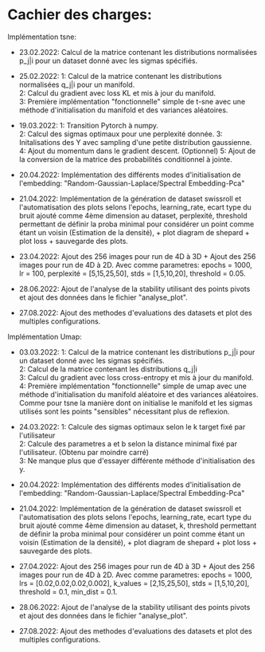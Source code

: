# Cachier des charges: 
  Implémentation tsne: 
  
  - 23.02.2022: Calcul de la matrice contenant les distributions normalisées p_j|i pour un dataset donné avec les sigmas spécifiés.  
  - 25.02.2022: 1: Calcul de la matrice contenant les distributions normalisées q_j|i pour un manifold.    
                2: Calcul du gradient avec loss KL et mis à jour du manifold.  
                3: Première implémentation "fonctionnelle" simple de t-sne avec une méthode d'initialisation du manifold et des variances aléatoires.  
  - 19.03.2022: 1: Transition Pytorch à numpy.  
                2: Calcul des sigmas optimaux pour une perplexité donnée.
                3: Initalisations des Y avec sampling d'une petite distribution gaussienne.  
                4: Ajout du momentum dans le gradient descent. (Optionnel)
                5: Ajout de la conversion de la matrice des probabilités conditionnel à jointe.  
                
  - 20.04.2022: Implémentation des différents modes d'initialisation de l'embedding: "Random-Gaussian-Laplace/Spectral Embedding-Pca"
  - 21.04.2022: Implémentation de la génération de dataset swissroll et l'automatisation des plots selons l'epochs, learning_rate, ecart type du bruit ajouté comme 4ème dimension au dataset, perplexité, threshold permettant de définir la proba minimal pour considérer un point comme étant un voisin (Estimation de la densité), + plot diagram de shepard + plot loss + sauvegarde des plots.
  - 23.04.2022: Ajout des 256 images pour run de 4D à 3D + Ajout des 256 images pour run de 4D à 2D. Avec comme parametres: epochs = 1000, lr = 100, perplexité = [5,15,25,50], stds = [1,5,10,20], threshold = 0.05. 
  - 28.06.2022: Ajout de l'analyse de la stability utilisant des points pivots et ajout des données dans le fichier "analyse_plot". 
  - 27.08.2022: Ajout des methodes d'evaluations des datasets et plot des multiples configurations.
  
   
               
    
  
  Implémentation Umap:
  
  - 03.03.2022:  1: Calcul de la matrice contenant les distributions p_j|i pour un dataset donné avec les sigmas spécifiés.   
               2: Calcul de la matrice contenant les distributions q_j|i   
               3: Calcul du gradient avec loss cross-entropy et mis à jour du manifold.   
               4: Première implémentation "fonctionnelle" simple de umap avec une méthode d'initialisation du manifold aléatoire et des variances aléatoires. Comme pour tsne la                      manière dont on initialise le manifold et les sigmas utilisés sont les points "sensibles" nécessitant plus de reflexion.  
  
  - 24.03.2022:  1: Calcule des sigmas optimaux selon le k target fixé par l'utilisateur  
                 2: Calcule des parametres a et b selon la distance minimal fixé par l'utilisateur. (Obtenu par moindre carré)  
                 3: Ne manque plus que d'essayer différente méthode d'initialisation des y.  
  - 20.04.2022: Implémentation des différents modes d'initialisation de l'embedding: "Random-Gaussian-Laplace/Spectral Embedding-Pca"
  - 21.04.2022: Implémentation de la génération de dataset swissroll et l'automatisation des plots selons l'epochs, learning_rate, ecart type du bruit ajouté comme 4ème dimension au dataset, k, threshold permettant de définir la proba minimal pour considérer un point comme étant un voisin (Estimation de la densité), + plot diagram de shepard + plot loss + sauvegarde des plots.
  - 27.04.2022: Ajout des 256 images pour run de 4D à 3D + Ajout des 256 images pour run de 4D à 2D. Avec comme parametres: epochs = 1000, lrs = [0.02,0.02,0.02,0.002], k_values = [2,15,25,50], stds = [1,5,10,20], threshold = 0.1, min_dist = 0.1. 
  - 28.06.2022: Ajout de l'analyse de la stability utilisant des points pivots et ajout des données dans le fichier "analyse_plot". 
  - 27.08.2022: Ajout des methodes d'evaluations des datasets et plot des multiples configurations.
  
               
    
                      
